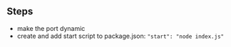 ## Steps

- make the port dynamic
- create and add start script to package.json: ` "start": "node index.js" `